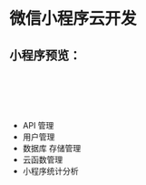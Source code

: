 #  微信小程序云开发

## 小程序预览：

<br>
<br>
<!--<img src="https://www.cnblogs.com/images/cnblogs_com/cckui/1107952/o_code.jpg" width="300" />-->
<br>
<br>

- API 管理
- 用户管理
- 数据库 存储管理
- 云函数管理
- 小程序统计分析
